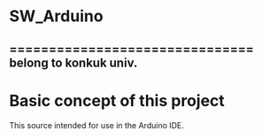 # SW_Arduino
===============================
belong to konkuk univ.
--------------------------
# Basic concept of this project

This source intended for use in the Arduino IDE.

